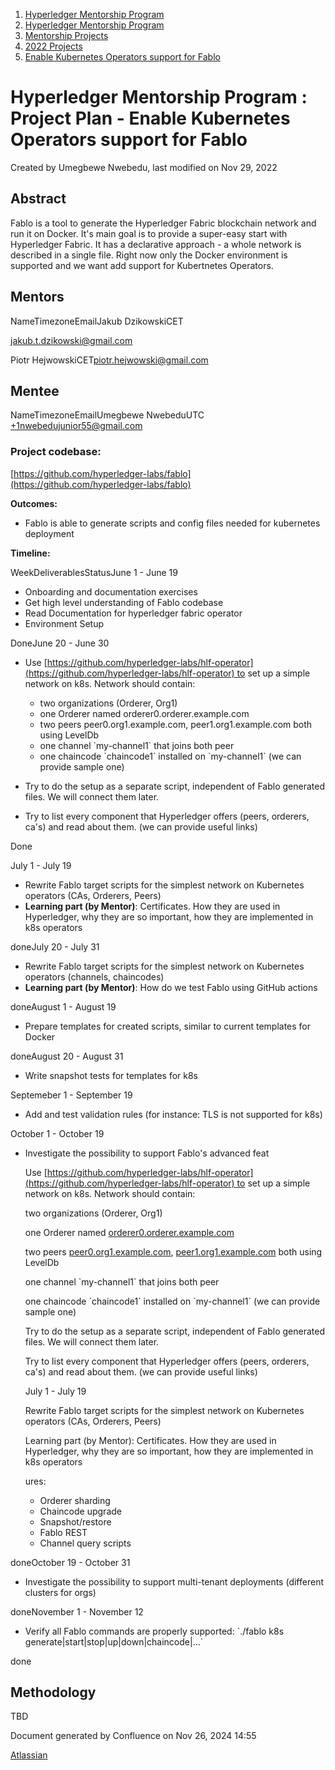 1. [Hyperledger Mentorship Program](index.html)
2. [Hyperledger Mentorship Program](Hyperledger-Mentorship-Program_21954571.html)
3. [Mentorship Projects](Mentorship-Projects_21954604.html)
4. [2022 Projects](2022-Projects_21954800.html)
5. [Enable Kubernetes Operators support for Fablo](Enable-Kubernetes-Operators-support-for-Fablo_21954804.html)

# Hyperledger Mentorship Program : Project Plan - Enable Kubernetes Operators support for Fablo

Created by Umegbewe Nwebedu, last modified on Nov 29, 2022

## **Abstract**

Fablo is a tool to generate the Hyperledger Fabric blockchain network and run it on Docker. It's main goal is to provide a super-easy start with Hyperledger Fabric. It has a declarative approach - a whole network is described in a single file. Right now only the Docker environment is supported and we want add support for Kubertnetes Operators.

## **Mentors**

NameTimezoneEmailJakub DzikowskiCET

[jakub.t.dzikowski@gmail.com](mailto:jakub.t.dzikowski@gmail.com)

Piotr HejwowskiCET[piotr.hejwowski@gmail.com](mailto:piotr.hejwowski@gmail.com)

## **Mentee**

NameTimezoneEmailUmegbewe NwebeduUTC +1nwebedujunior55@gmail.com

### **Project codebase:**

[https://github.com/hyperledger-labs/fablo](https://github.com/hyperledger-labs/fablo)

**Outcomes:**

- Fablo is able to generate scripts and config files needed for kubernetes deployment

**Timeline:**

WeekDeliverablesStatusJune 1 - June 19

- Onboarding and documentation exercises
- Get high level understanding of Fablo codebase
- Read Documentation for hyperledger fabric operator
- Environment Setup

DoneJune 20 - June 30

- Use [https://github.com/hyperledger-labs/hlf-operator](https://github.com/hyperledger-labs/hlf-operator) to set up a simple network on k8s. Network should contain:
  
  - two organizations (Orderer, Org1)
  - one Orderer named orderer0.orderer.example.com
  - two peers peer0.org1.example.com, peer1.org1.example.com both using LevelDb
  - one channel \`my-channel1\` that joins both peer
  - one chaincode \`chaincode1\` installed on \`my-channel1\` (we can provide sample one)
- Try to do the setup as a separate script, independent of Fablo generated files. We will connect them later.
- Try to list every component that Hyperledger offers (peers, orderers, ca's) and read about them. (we can provide useful links)

Done

July 1 - July 19

- Rewrite Fablo target scripts for the simplest network on Kubernetes operators (CAs, Orderers, Peers)
- **Learning part (by Mentor)**: Certificates. How they are used in Hyperledger, why they are so important, how they are implemented in k8s operators

doneJuly 20 - July 31

- Rewrite Fablo target scripts for the simplest network on Kubernetes operators (channels, chaincodes)
- **Learning part (by Mentor)**: How do we test Fablo using GitHub actions

doneAugust 1 - August 19

- Prepare templates for created scripts, similar to current templates for Docker

doneAugust 20 - August 31

- Write snapshot tests for templates for k8s

Septemeber 1 - September 19

- Add and test validation rules (for instance: TLS is not supported for k8s)

October 1 - October 19

- Investigate the possibility to support Fablo's advanced feat
  
  Use [https://github.com/hyperledger-labs/hlf-operator](https://github.com/hyperledger-labs/hlf-operator) to set up a simple network on k8s. Network should contain:
  
  two organizations (Orderer, Org1)
  
  one Orderer named [orderer0.orderer.example.com](http://orderer0.orderer.example.com)
  
  two peers [peer0.org1.example.com](http://peer0.org1.example.com), [peer1.org1.example.com](http://peer1.org1.example.com) both using LevelDb
  
  one channel \`my-channel1\` that joins both peer
  
  one chaincode \`chaincode1\` installed on \`my-channel1\` (we can provide sample one)
  
  Try to do the setup as a separate script, independent of Fablo generated files. We will connect them later.
  
  Try to list every component that Hyperledger offers (peers, orderers, ca's) and read about them. (we can provide useful links)
  
  July 1 - July 19
  
  Rewrite Fablo target scripts for the simplest network on Kubernetes operators (CAs, Orderers, Peers)
  
  Learning part (by Mentor): Certificates. How they are used in Hyperledger, why they are so important, how they are implemented in k8s operators
  
  ures:
  
  - Orderer sharding
  - Chaincode upgrade
  - Snapshot/restore
  - Fablo REST
  - Channel query scripts

doneOctober 19 - October 31

- Investigate the possibility to support multi-tenant deployments (different clusters for orgs)

doneNovember 1 - November 12

- Verify all Fablo commands are properly supported: \`./fablo k8s generate|start|stop|up|down|chaincode|...\`

done

## **Methodology**

TBD

Document generated by Confluence on Nov 26, 2024 14:55

[Atlassian](http://www.atlassian.com/)
